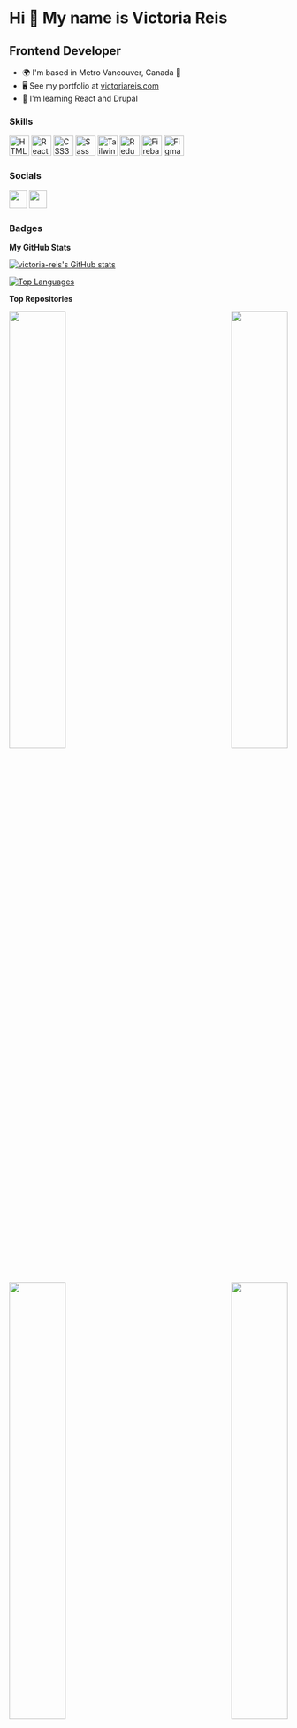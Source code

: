 # Hi 👋 My name is Victoria Reis

## Frontend Developer

- 🌍 I'm based in Metro Vancouver, Canada 🍁
- 🖥️ See my portfolio at [victoriareis.com](http://www.victoriareis.com/)
- 🧠 I'm learning React and Drupal

### Skills

<p align="left">
<a href="https://developer.mozilla.org/en-US/docs/Glossary/HTML5" target="_blank" rel="noreferrer"><img src="https://raw.githubusercontent.com/danielcranney/readme-generator/main/public/icons/skills/html5-colored.svg" width="36" height="36" alt="HTML5" /></a>
<a href="https://reactjs.org/" target="_blank" rel="noreferrer"><img src="https://raw.githubusercontent.com/danielcranney/readme-generator/main/public/icons/skills/react-colored.svg" width="36" height="36" alt="React" /></a>
<a href="https://www.w3.org/TR/CSS/#css" target="_blank" rel="noreferrer"><img src="https://raw.githubusercontent.com/danielcranney/readme-generator/main/public/icons/skills/css3-colored.svg" width="36" height="36" alt="CSS3" /></a>
<a href="https://sass-lang.com/" target="_blank" rel="noreferrer"><img src="https://raw.githubusercontent.com/danielcranney/readme-generator/main/public/icons/skills/sass-colored.svg" width="36" height="36" alt="Sass" /></a>
<a href="https://tailwindcss.com/" target="_blank" rel="noreferrer"><img src="https://raw.githubusercontent.com/danielcranney/readme-generator/main/public/icons/skills/tailwindcss-colored.svg" width="36" height="36" alt="TailwindCSS" /></a>
<a href="https://redux.js.org/" target="_blank" rel="noreferrer"><img src="https://raw.githubusercontent.com/danielcranney/readme-generator/main/public/icons/skills/redux-colored.svg" width="36" height="36" alt="Redux" /></a>
<a href="https://firebase.google.com/" target="_blank" rel="noreferrer"><img src="https://raw.githubusercontent.com/danielcranney/readme-generator/main/public/icons/skills/firebase-colored.svg" width="36" height="36" alt="Firebase" /></a>
<a href="https://www.figma.com/" target="_blank" rel="noreferrer"><img src="https://raw.githubusercontent.com/danielcranney/readme-generator/main/public/icons/skills/figma-colored.svg" width="36" height="36" alt="Figma" /></a>
</p>

### Socials

<p align="left"> <a href="https://www.github.com/victoria-reis" target="_blank" rel="noreferrer"><img src="https://raw.githubusercontent.com/danielcranney/readme-generator/main/public/icons/socials/github.svg" width="32" height="32" /></a> <a href="https://www.linkedin.com/in/-victoriareis/" target="_blank" rel="noreferrer"><img src="https://raw.githubusercontent.com/danielcranney/readme-generator/main/public/icons/socials/linkedin.svg" width="32" height="32" /></a></p>

### Badges

<b>My GitHub Stats</b>

<a href="http://www.github.com/victoria-reis"><img src="https://github-readme-stats.vercel.app/api?username=victoria-reis&theme=nightowl&show_icons=true" alt="victoria-reis's GitHub stats" /></a>

<a href="https://github.com/victoria-reis" align="left"><img src="https://github-readme-stats.vercel.app/api/top-langs/?username=victoria-reis&theme=nightowl&show_icons=true" alt="Top Languages" /></a>

<b>Top Repositories</b>

<div width="100%" align="center"><a href="https://github.com/victoria-reis/e-commerce" align="left"><img align="left" width="45%" src="https://github-readme-stats.vercel.app/api/pin/?username=victoria-reis&repo=e-commerce&theme=nightowl&show_icons=true" /></a><a href="https://github.com/victoria-reis/lizzo-app" align="right"><img align="right" width="45%" src="https://github-readme-stats.vercel.app/api/pin/?username=victoria-reis&repo=lizzo-app&theme=nightowl&show_icons=true" /></a></div><br /><br /><br /><br /><br />

<br /> <br />

<div width="100%" align="center"><a href="https://github.com/victoria-reis/cope-app" align="left"><img align="left" width="45%" src="https://github-readme-stats.vercel.app/api/pin/?username=victoria-reis&repo=cope-app&theme=nightowl&show_icons=true" /></a><a href="https://github.com/victoria-reis/js-quiz-new-design" align="right"><img align="right" width="45%" src="https://github-readme-stats.vercel.app/api/pin/?username=victoria-reis&repo=js-quiz-new-design&theme=nightowl&show_icons=true" /></a></div>
